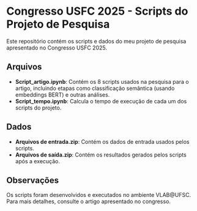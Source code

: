# Congresso USFC 2025 - Scripts do Projeto de Pesquisa

Este repositório contém os scripts e dados do meu projeto de pesquisa apresentado no Congresso USFC 2025.

## Arquivos
- **Script_artigo.ipynb**: Contém os 8 scripts usados na pesquisa para o artigo, incluindo etapas como classificação semântica (usando embeddings BERT) e outras análises.
- **Script_tempo.ipynb**: Calcula o tempo de execução de cada um dos scripts do projeto.

## Dados
- **Arquivos de entrada.zip**: Contém os dados de entrada usados pelos scripts.
- **Arquivos de saída.zip**: Contém os resultados gerados pelos scripts após a execução.

## Observações
Os scripts foram desenvolvidos e executados no ambiente VLAB@UFSC. Para mais detalhes, consulte o artigo apresentado no congresso.
